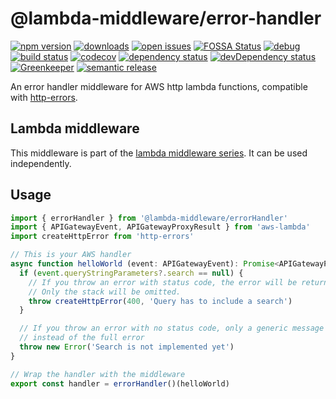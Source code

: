 # @lambda-middleware/error-handler
 [![npm version](https://badge.fury.io/js/%40lambda-middleware%2Ferror-handler.svg)](https://npmjs.org/package/@lambda-middleware/error-handler)  [![downloads](https://img.shields.io/npm/dw/%40lambda-middleware%2Ferror-handler.svg)](https://npmjs.org/package/@lambda-middleware/error-handler)  [![open issues](https://img.shields.io/github/issues-raw/dbartholomae/lambda-middleware.svg)](https://github.com/dbartholomae/lambda-middleware/issues)  [![FOSSA Status](https://app.fossa.io/api/projects/git%2Bgithub.com%2Fdbartholomae%2Flambda-middleware.svg?type=shield)](https://app.fossa.io/projects/git%2Bgithub.com%2Fdbartholomae%2Flambda-middleware?ref=badge_shield) [![debug](https://img.shields.io/badge/debug-blue.svg)](https://github.com/visionmedia/debug#readme)  [![build status](https://img.shields.io/circleci/project/github/dbartholomae/lambda-middleware/master.svg?style=flat)](https://circleci.com/gh/dbartholomae/workflows/lambda-middleware/tree/master)  [![codecov](https://codecov.io/gh/dbartholomae/lambda-middleware/branch/master/graph/badge.svg)](https://codecov.io/gh/dbartholomae/lambda-middleware)  [![dependency status](https://david-dm.org/dbartholomae/lambda-middleware.svg?theme=shields.io)](https://david-dm.org/dbartholomae/lambda-middleware)  [![devDependency status](https://david-dm.org/dbartholomae/lambda-middleware/dev-status.svg)](https://david-dm.org/dbartholomae/lambda-middleware?type=dev)  [![Greenkeeper](https://badges.greenkeeper.io/dbartholomae/lambda-middleware.svg)](https://greenkeeper.io/)  [![semantic release](https://img.shields.io/badge/%20%20%F0%9F%93%A6%F0%9F%9A%80-semantic--release-e10079.svg)](https://github.com/semantic-release/semantic-release#badge)

An error handler middleware for AWS http lambda functions, compatible with [http-errors](https://www.npmjs.com/package/http-errors).

## Lambda middleware

This middleware is part of the [lambda middleware series](https://dbartholomae.github.io/lambda-middleware/). It can be used independently.

## Usage

```typescript
import { errorHandler } from '@lambda-middleware/errorHandler'
import { APIGatewayEvent, APIGatewayProxyResult } from 'aws-lambda'
import createHttpError from 'http-errors'

// This is your AWS handler
async function helloWorld (event: APIGatewayEvent): Promise<APIGatewayProxyResult> {
  if (event.queryStringParameters?.search == null) {
    // If you throw an error with status code, the error will be returned as stringified JSON
    // Only the stack will be omitted.
    throw createHttpError(400, 'Query has to include a search')
  }

  // If you throw an error with no status code, only a generic message will be shown to the user
  // instead of the full error
  throw new Error('Search is not implemented yet')
}

// Wrap the handler with the middleware
export const handler = errorHandler()(helloWorld)

```
